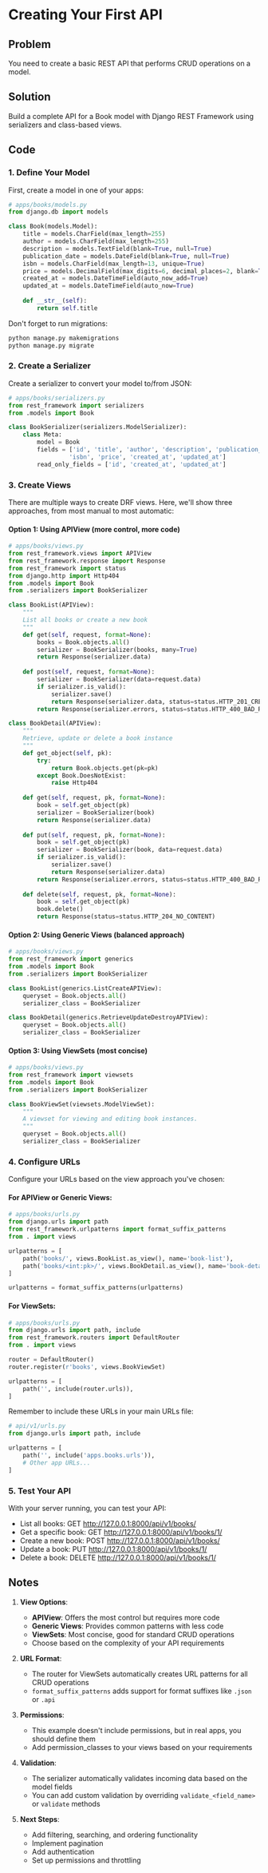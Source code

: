 # Creating Your First API

## Problem

You need to create a basic REST API that performs CRUD operations on a model.

## Solution

Build a complete API for a Book model with Django REST Framework using serializers and class-based views.

## Code

### 1. Define Your Model

First, create a model in one of your apps:

```python
# apps/books/models.py
from django.db import models

class Book(models.Model):
    title = models.CharField(max_length=255)
    author = models.CharField(max_length=255)
    description = models.TextField(blank=True, null=True)
    publication_date = models.DateField(blank=True, null=True)
    isbn = models.CharField(max_length=13, unique=True)
    price = models.DecimalField(max_digits=6, decimal_places=2, blank=True, null=True)
    created_at = models.DateTimeField(auto_now_add=True)
    updated_at = models.DateTimeField(auto_now=True)
    
    def __str__(self):
        return self.title
```

Don't forget to run migrations:

```bash
python manage.py makemigrations
python manage.py migrate
```

### 2. Create a Serializer

Create a serializer to convert your model to/from JSON:

```python
# apps/books/serializers.py
from rest_framework import serializers
from .models import Book

class BookSerializer(serializers.ModelSerializer):
    class Meta:
        model = Book
        fields = ['id', 'title', 'author', 'description', 'publication_date', 
                 'isbn', 'price', 'created_at', 'updated_at']
        read_only_fields = ['id', 'created_at', 'updated_at']
```

### 3. Create Views

There are multiple ways to create DRF views. Here, we'll show three approaches, from most manual to most automatic:

#### Option 1: Using APIView (more control, more code)

```python
# apps/books/views.py
from rest_framework.views import APIView
from rest_framework.response import Response
from rest_framework import status
from django.http import Http404
from .models import Book
from .serializers import BookSerializer

class BookList(APIView):
    """
    List all books or create a new book
    """
    def get(self, request, format=None):
        books = Book.objects.all()
        serializer = BookSerializer(books, many=True)
        return Response(serializer.data)
    
    def post(self, request, format=None):
        serializer = BookSerializer(data=request.data)
        if serializer.is_valid():
            serializer.save()
            return Response(serializer.data, status=status.HTTP_201_CREATED)
        return Response(serializer.errors, status=status.HTTP_400_BAD_REQUEST)

class BookDetail(APIView):
    """
    Retrieve, update or delete a book instance
    """
    def get_object(self, pk):
        try:
            return Book.objects.get(pk=pk)
        except Book.DoesNotExist:
            raise Http404
    
    def get(self, request, pk, format=None):
        book = self.get_object(pk)
        serializer = BookSerializer(book)
        return Response(serializer.data)
    
    def put(self, request, pk, format=None):
        book = self.get_object(pk)
        serializer = BookSerializer(book, data=request.data)
        if serializer.is_valid():
            serializer.save()
            return Response(serializer.data)
        return Response(serializer.errors, status=status.HTTP_400_BAD_REQUEST)
    
    def delete(self, request, pk, format=None):
        book = self.get_object(pk)
        book.delete()
        return Response(status=status.HTTP_204_NO_CONTENT)
```

#### Option 2: Using Generic Views (balanced approach)

```python
# apps/books/views.py
from rest_framework import generics
from .models import Book
from .serializers import BookSerializer

class BookList(generics.ListCreateAPIView):
    queryset = Book.objects.all()
    serializer_class = BookSerializer

class BookDetail(generics.RetrieveUpdateDestroyAPIView):
    queryset = Book.objects.all()
    serializer_class = BookSerializer
```

#### Option 3: Using ViewSets (most concise)

```python
# apps/books/views.py
from rest_framework import viewsets
from .models import Book
from .serializers import BookSerializer

class BookViewSet(viewsets.ModelViewSet):
    """
    A viewset for viewing and editing book instances.
    """
    queryset = Book.objects.all()
    serializer_class = BookSerializer
```

### 4. Configure URLs

Configure your URLs based on the view approach you've chosen:

#### For APIView or Generic Views:

```python
# apps/books/urls.py
from django.urls import path
from rest_framework.urlpatterns import format_suffix_patterns
from . import views

urlpatterns = [
    path('books/', views.BookList.as_view(), name='book-list'),
    path('books/<int:pk>/', views.BookDetail.as_view(), name='book-detail'),
]

urlpatterns = format_suffix_patterns(urlpatterns)
```

#### For ViewSets:

```python
# apps/books/urls.py
from django.urls import path, include
from rest_framework.routers import DefaultRouter
from . import views

router = DefaultRouter()
router.register(r'books', views.BookViewSet)

urlpatterns = [
    path('', include(router.urls)),
]
```

Remember to include these URLs in your main URLs file:

```python
# api/v1/urls.py
from django.urls import path, include

urlpatterns = [
    path('', include('apps.books.urls')),
    # Other app URLs...
]
```

### 5. Test Your API

With your server running, you can test your API:

- List all books: GET http://127.0.0.1:8000/api/v1/books/
- Get a specific book: GET http://127.0.0.1:8000/api/v1/books/1/
- Create a new book: POST http://127.0.0.1:8000/api/v1/books/
- Update a book: PUT http://127.0.0.1:8000/api/v1/books/1/
- Delete a book: DELETE http://127.0.0.1:8000/api/v1/books/1/

## Notes

1. **View Options**:
   - **APIView**: Offers the most control but requires more code
   - **Generic Views**: Provides common patterns with less code
   - **ViewSets**: Most concise, good for standard CRUD operations
   - Choose based on the complexity of your API requirements

2. **URL Format**:
   - The router for ViewSets automatically creates URL patterns for all CRUD operations
   - `format_suffix_patterns` adds support for format suffixes like `.json` or `.api`

3. **Permissions**:
   - This example doesn't include permissions, but in real apps, you should define them
   - Add permission_classes to your views based on your requirements

4. **Validation**:
   - The serializer automatically validates incoming data based on the model fields
   - You can add custom validation by overriding `validate_<field_name>` or `validate` methods

5. **Next Steps**:
   - Add filtering, searching, and ordering functionality
   - Implement pagination
   - Add authentication
   - Set up permissions and throttling
